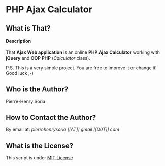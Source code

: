 # PHP Ajax Calculator

## What is That?

#### Description

That **Ajax Web application** is an online **PHP Ajax Calculator** working with **jQuery** and **OOP PHP** (*Calculator* class).

P.S. This is a very simple project. You are free to improve it or change it! Good luck ;-)

## Who is the Author?

Pierre-Henry Soria


## How to Contact the Author?

By email at: *pierrehenrysoria [[AT]] gmail [[D0T]] com*


## What is the License?

This script is under [MIT License](http://opensource.org/licenses/mit-license.php)